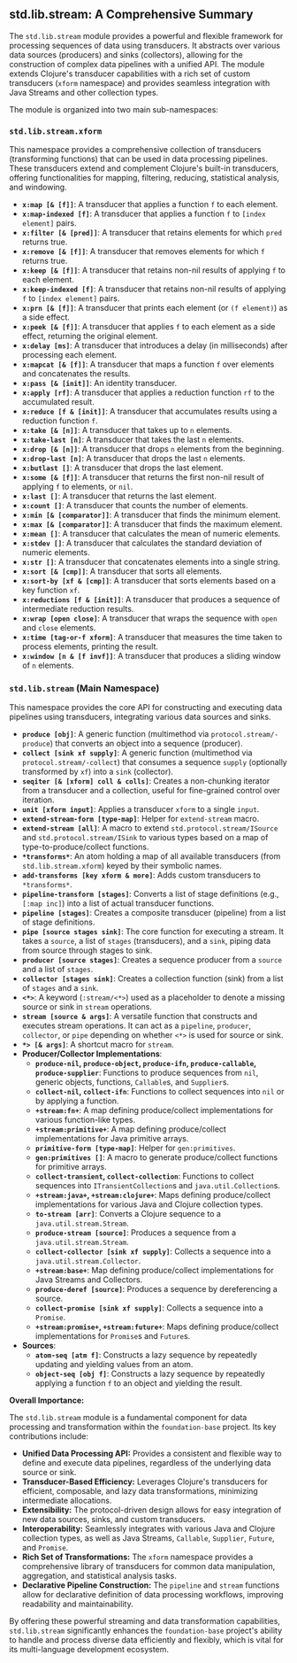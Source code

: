 ## std.lib.stream: A Comprehensive Summary

The `std.lib.stream` module provides a powerful and flexible framework for processing sequences of data using transducers. It abstracts over various data sources (producers) and sinks (collectors), allowing for the construction of complex data pipelines with a unified API. The module extends Clojure's transducer capabilities with a rich set of custom transducers (`xform` namespace) and provides seamless integration with Java Streams and other collection types.

The module is organized into two main sub-namespaces:

### `std.lib.stream.xform`

This namespace provides a comprehensive collection of transducers (transforming functions) that can be used in data processing pipelines. These transducers extend and complement Clojure's built-in transducers, offering functionalities for mapping, filtering, reducing, statistical analysis, and windowing.

*   **`x:map [& [f]]`**: A transducer that applies a function `f` to each element.
*   **`x:map-indexed [f]`**: A transducer that applies a function `f` to `[index element]` pairs.
*   **`x:filter [& [pred]]`**: A transducer that retains elements for which `pred` returns true.
*   **`x:remove [& [f]]`**: A transducer that removes elements for which `f` returns true.
*   **`x:keep [& [f]]`**: A transducer that retains non-nil results of applying `f` to each element.
*   **`x:keep-indexed [f]`**: A transducer that retains non-nil results of applying `f` to `[index element]` pairs.
*   **`x:prn [& [f]]`**: A transducer that prints each element (or `(f element)`) as a side effect.
*   **`x:peek [& [f]]`**: A transducer that applies `f` to each element as a side effect, returning the original element.
*   **`x:delay [ms]`**: A transducer that introduces a delay (in milliseconds) after processing each element.
*   **`x:mapcat [& [f]]`**: A transducer that maps a function `f` over elements and concatenates the results.
*   **`x:pass [& [init]]`**: An identity transducer.
*   **`x:apply [rf]`**: A transducer that applies a reduction function `rf` to the accumulated result.
*   **`x:reduce [f & [init]]`**: A transducer that accumulates results using a reduction function `f`.
*   **`x:take [& [n]]`**: A transducer that takes up to `n` elements.
*   **`x:take-last [n]`**: A transducer that takes the last `n` elements.
*   **`x:drop [& [n]]`**: A transducer that drops `n` elements from the beginning.
*   **`x:drop-last [n]`**: A transducer that drops the last `n` elements.
*   **`x:butlast []`**: A transducer that drops the last element.
*   **`x:some [& [f]]`**: A transducer that returns the first non-nil result of applying `f` to elements, or `nil`.
*   **`x:last []`**: A transducer that returns the last element.
*   **`x:count []`**: A transducer that counts the number of elements.
*   **`x:min [& [comparator]]`**: A transducer that finds the minimum element.
*   **`x:max [& [comparator]]`**: A transducer that finds the maximum element.
*   **`x:mean []`**: A transducer that calculates the mean of numeric elements.
*   **`x:stdev []`**: A transducer that calculates the standard deviation of numeric elements.
*   **`x:str []`**: A transducer that concatenates elements into a single string.
*   **`x:sort [& [cmp]]`**: A transducer that sorts all elements.
*   **`x:sort-by [xf & [cmp]]`**: A transducer that sorts elements based on a key function `xf`.
*   **`x:reductions [f & [init]]`**: A transducer that produces a sequence of intermediate reduction results.
*   **`x:wrap [open close]`**: A transducer that wraps the sequence with `open` and `close` elements.
*   **`x:time [tag-or-f xform]`**: A transducer that measures the time taken to process elements, printing the result.
*   **`x:window [n & [f invf]]`**: A transducer that produces a sliding window of `n` elements.

### `std.lib.stream` (Main Namespace)

This namespace provides the core API for constructing and executing data pipelines using transducers, integrating various data sources and sinks.

*   **`produce [obj]`**: A generic function (multimethod via `protocol.stream/-produce`) that converts an object into a sequence (producer).
*   **`collect [sink xf supply]`**: A generic function (multimethod via `protocol.stream/-collect`) that consumes a sequence `supply` (optionally transformed by `xf`) into a `sink` (collector).
*   **`seqiter [& [xform] coll & colls]`**: Creates a non-chunking iterator from a transducer and a collection, useful for fine-grained control over iteration.
*   **`unit [xform input]`**: Applies a transducer `xform` to a single `input`.
*   **`extend-stream-form [type-map]`**: Helper for `extend-stream` macro.
*   **`extend-stream [all]`**: A macro to extend `std.protocol.stream/ISource` and `std.protocol.stream/ISink` to various types based on a map of type-to-produce/collect functions.
*   **`*transforms*`**: An atom holding a map of all available transducers (from `std.lib.stream.xform`) keyed by their symbolic names.
*   **`add-transforms [key xform & more]`**: Adds custom transducers to `*transforms*`.
*   **`pipeline-transform [stages]`**: Converts a list of stage definitions (e.g., `[:map inc]`) into a list of actual transducer functions.
*   **`pipeline [stages]`**: Creates a composite transducer (pipeline) from a list of stage definitions.
*   **`pipe [source stages sink]`**: The core function for executing a stream. It takes a `source`, a list of `stages` (transducers), and a `sink`, piping data from source through stages to sink.
*   **`producer [source stages]`**: Creates a sequence producer from a `source` and a list of `stages`.
*   **`collector [stages sink]`**: Creates a collection function (sink) from a list of `stages` and a `sink`.
*   **`<*>`**: A keyword (`:stream/<*>`) used as a placeholder to denote a missing source or sink in `stream` operations.
*   **`stream [source & args]`**: A versatile function that constructs and executes stream operations. It can act as a `pipeline`, `producer`, `collector`, or `pipe` depending on whether `<*>` is used for source or sink.
*   **`*> [& args]`**: A shortcut macro for `stream`.
*   **Producer/Collector Implementations**:
    *   **`produce-nil`, `produce-object`, `produce-ifn`, `produce-callable`, `produce-supplier`**: Functions to produce sequences from `nil`, generic objects, functions, `Callable`s, and `Supplier`s.
    *   **`collect-nil`, `collect-ifn`**: Functions to collect sequences into `nil` or by applying a function.
    *   **`+stream:fn+`**: A map defining produce/collect implementations for various function-like types.
    *   **`+stream:primitive+`**: A map defining produce/collect implementations for Java primitive arrays.
    *   **`primitive-form [type-map]`**: Helper for `gen:primitives`.
    *   **`gen:primitives []`**: A macro to generate produce/collect functions for primitive arrays.
    *   **`collect-transient`, `collect-collection`**: Functions to collect sequences into `ITransientCollection`s and `java.util.Collection`s.
    *   **`+stream:java+`, `+stream:clojure+`**: Maps defining produce/collect implementations for various Java and Clojure collection types.
    *   **`to-stream [arr]`**: Converts a Clojure sequence to a `java.util.stream.Stream`.
    *   **`produce-stream [source]`**: Produces a sequence from a `java.util.stream.Stream`.
    *   **`collect-collector [sink xf supply]`**: Collects a sequence into a `java.util.stream.Collector`.
    *   **`+stream:base+`**: Map defining produce/collect implementations for Java Streams and Collectors.
    *   **`produce-deref [source]`**: Produces a sequence by dereferencing a source.
    *   **`collect-promise [sink xf supply]`**: Collects a sequence into a `Promise`.
    *   **`+stream:promise+`, `+stream:future+`**: Maps defining produce/collect implementations for `Promise`s and `Future`s.
*   **Sources**:
    *   **`atom-seq [atm f]`**: Constructs a lazy sequence by repeatedly updating and yielding values from an atom.
    *   **`object-seq [obj f]`**: Constructs a lazy sequence by repeatedly applying a function `f` to an object and yielding the result.

**Overall Importance:**

The `std.lib.stream` module is a fundamental component for data processing and transformation within the `foundation-base` project. Its key contributions include:

*   **Unified Data Processing API:** Provides a consistent and flexible way to define and execute data pipelines, regardless of the underlying data source or sink.
*   **Transducer-Based Efficiency:** Leverages Clojure's transducers for efficient, composable, and lazy data transformations, minimizing intermediate allocations.
*   **Extensibility:** The protocol-driven design allows for easy integration of new data sources, sinks, and custom transducers.
*   **Interoperability:** Seamlessly integrates with various Java and Clojure collection types, as well as Java Streams, `Callable`, `Supplier`, `Future`, and `Promise`.
*   **Rich Set of Transformations:** The `xform` namespace provides a comprehensive library of transducers for common data manipulation, aggregation, and statistical analysis tasks.
*   **Declarative Pipeline Construction:** The `pipeline` and `stream` functions allow for declarative definition of data processing workflows, improving readability and maintainability.

By offering these powerful streaming and data transformation capabilities, `std.lib.stream` significantly enhances the `foundation-base` project's ability to handle and process diverse data efficiently and flexibly, which is vital for its multi-language development ecosystem.
